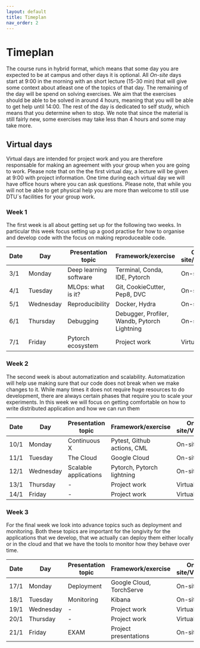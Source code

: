 ```yaml
---
layout: default
title: Timeplan
nav_order: 2
---
```


# Timeplan

The course runs in hybrid format, which means that some day you are expected to be at campus and other days
it is optional. All *On-site* days start at 9:00 in the morning with an short lecture (15-30 min) that will 
give some context about atleast one of the topics of that day. The remaining of the day will be spend on 
solving exercises. We aim that the exercises should be able to be solved in around 4 hours, meaning that 
you will be able to get help until 14:00. The rest of the day is dedicated to self study, which means that 
you determine when to stop. We note that since the material is still fairly new, some exercises may take 
less than 4 hours and some may take more.

## Virtual days

Virtual days are intended for project work and you are therefore responsable for making an agreement with 
your group when you are going to work. Please note that on the the first virtual day, a lecture will be given 
at 9:00 with project information. One time during each virtual day we will have office hours where you can 
ask questions. Please note, that while you will not be able to get physical help you are more than welcome 
to still use DTU´s facilities for your group work.

### Week 1

The first week is all about getting set up for the following two weeks. In particular this week focus setting
up a good practise for how to organise and develop code with the focus on making reproduceable code.

Date | Day       |  Presentation topic                 | Framework/exercise                           | On-site/Virtual
-----|-----------|-------------------------------------|----------------------------------------------|----------------
3/1  | Monday    | Deep learning software              | Terminal, Conda, IDE, Pytorch                | On-site
4/1  | Tuesday   | MLOps: what is it?                  | Git, CookieCutter, Pep8, DVC                 | On-site
5/1  | Wednesday | Reproducibility                     | Docker, Hydra                                | On-site
6/1  | Thursday  | Debugging                           | Debugger, Profiler, Wandb, Pytorch Lightning | On-site
7/1  | Friday    | Pytorch ecosystem                   | Project work                                 | Virtual

### Week 2

The second week is about automatization and scalability. Automatization will help use making sure that our code 
does not break when we make changes to it. While many times it does not require huge resources to do development, 
there are always certain phases that require you to scale your experiments. In this week we will focus on getting 
comfortable on how to write distributed application and how we can run them

Date | Day       | Presentation topic                   | Framework/exercise          | On-site/Virtual
-----|-----------|--------------------------------------|-----------------------------|----------------
10/1 | Monday    | Continuous X                         | Pytest, Github actions, CML | On-site
11/1 | Tuesday   | The Cloud                            | Google Cloud                | On-site
12/1 | Wednesday | Scalable applications                | Pytorch, Pytorch lightning  | On-site
13/1 | Thursday  | -                                    | Project work                | Virtual
14/1 | Friday    | -                                    | Project work                | Virtual

### Week 3

For the final week we look into advance topics such as deployment and monitoring. Both these topics are 
important for the longivity for the applications that we develop, that we actually can deploy them either 
locally or in the cloud and that we have the tools to monitor how they behave over time.

Date | Day       | Presentation topic                   | Framework/exercise       | On-site/Virtual
-----|-----------|--------------------------------------|--------------------------|----------------
17/1 | Monday    | Deployment                           | Google Cloud, TorchServe | On-site
18/1 | Tuesday   | Monitoring                           | Kibana                   | On-site
19/1 | Wednesday | -                                    | Project work             | Virtual
20/1 | Thursday  | -                                    | Project work             | Virtual
21/1 | Friday    | EXAM                                 | Project presentations    | On-site
